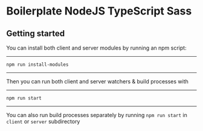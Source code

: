 
# Boilerplate NodeJS TypeScript Sass
## Getting started

You can install both client and server modules by running an npm script:

---------------------------------------------------

 `npm run install-modules`
 
---------------------------------------------------

Then you can run both client and server watchers & build processes with

---------------------------------------------------

 `npm run start`
 
---------------------------------------------------

You can also run build processes separately by running `npm run start` in `client` or `server` subdirectory

